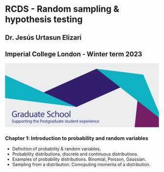# RCDS - Random sampling & hypothesis testing

## Dr. Jesús Urtasun Elizari

## Imperial College London - Winter term 2023

<img src="/readme_figures/grad-school-logo.png">

### Chapter 1: Introduction to probability and random variables

- Definition of probability & random variables.
- Probability distributions, discrete and continuous distributions.
- Examples of probability distributions. Binomial, Poisson, Gaussian.
- Sampling from a distribution. Comoputing momenta of a distribution.